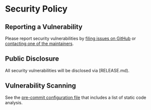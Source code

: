 # Security Policy

## Reporting a Vulnerability

Please report security vulnerabilities by [filing issues on GitHub](https://github.com/couler-proj/couler/issues/new/choose)
or [contacting one of the maintainers](https://github.com/orgs/couler-proj/teams/couler-team).

## Public Disclosure

All security vulnerabilities will be disclosed via [RELEASE.md).

## Vulnerability Scanning

See the [pre-commit configuration file](.pre-commit-config.yaml) that includes a list of static code analysis.
